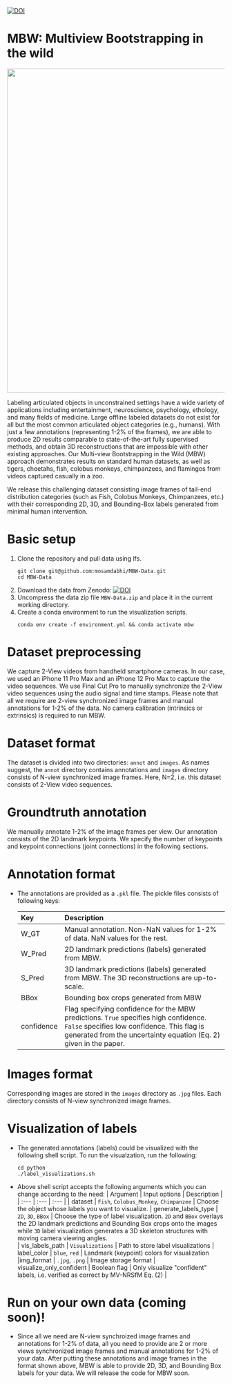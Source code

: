 [![DOI](https://zenodo.org/badge/DOI/10.5281/zenodo.6626508.svg)](https://doi.org/10.5281/zenodo.6626508)

# MBW: Multiview Bootstrapping in the wild
<!-- ![Alt Text](overview.gif | width=100) -->
<!-- <img src=overview.gif width="750"> -->
<p align="center">
  <img width="750" src=overview.gif>
</p>

Labeling articulated objects in unconstrained settings have a wide variety of applications including entertainment, neuroscience, psychology, ethology, and many fields of medicine. Large offline labeled datasets do not exist for all but the most common articulated object categories (e.g., humans). With just a few annotations (representing 1-2% of the frames), we are able to produce 2D results comparable to state-of-the-art fully supervised methods, and obtain 3D reconstructions that are impossible with other existing approaches. Our Multi-view Bootstrapping in the Wild (MBW) approach demonstrates results on standard human datasets, as well as tigers, cheetahs, fish, colobus monkeys, chimpanzees, and flamingos from videos captured casually in a zoo. 

We release this challenging dataset consisting image frames of tail-end distribution categories (such as Fish, Colobus Monkeys, Chimpanzees, etc.) with their corresponding 2D, 3D, and Bounding-Box labels generated from minimal human intervention.



# Basic setup

1. Clone the repository and pull data using lfs. 
    ```
    git clone git@github.com:mosamdabhi/MBW-Data.git
    cd MBW-Data
    ```
2. Download the data from Zenodo: [![DOI](https://zenodo.org/badge/DOI/10.5281/zenodo.6626508.svg)](https://doi.org/10.5281/zenodo.6626508)
3. Uncompress the data zip file `MBW-Data.zip` and place it in the current working directory.
4. Create a conda environment to run the visualization scripts.
    ```
    conda env create -f environment.yml && conda activate mbw
    ```

# Dataset preprocessing
We capture 2-View videos from handheld smartphone cameras. In our case, we used an iPhone 11 Pro Max and an iPhone 12 Pro Max to capture the video sequences. We use Final Cut Pro to manually synchronize the 2-View video sequences using the audio signal and time stamps. Please note that all we require are 2-view synchronized image frames and manual annotations for 1-2% of the data. No camera calibration (intrinsics or extrinsics) is required to run MBW. 


# Dataset format
The dataset is divided into two directories: `annot` and `images`. As names suggest, the `annot` directory contains annotations and `images` directory consists of N-view synchronized image frames. Here, N=2, i.e. this dataset consists of 2-View video sequences. 


# Groundtruth annotation
We manually annotate 1-2% of the image frames per view. Our annotation consists of the 2D landmark keypoints. We specify the number of keypoints and keypoint connections (joint connections) in the following sections.


# Annotation format
- The annotations are provided as a `.pkl` file. The pickle files consists of following keys:

    | Key        | Description |
    | :---          | :---     |
    | W_GT          | Manual annotation. Non-NaN values for 1-2% of data. NaN values for the rest.      |
    | W_Pred        | 2D landmark predictions (labels) generated from MBW.       | 
    | S_Pred         | 3D landmark predictions (labels) generated from MBW. The 3D reconstructions are up-to-scale.       | 
    | BBox    | Bounding box crops generated from MBW          | 
    | confidence    | Flag specifying confidence for the MBW predictions. `True` specifies high confidence. `False` specifies low confidence. This flag is generated from the uncertainty equation (Eq. 2) given in the paper.          | 

# Images format
Corresponding images are stored in the `images` directory as `.jpg` files. Each directory consists of N-view synchronized image frames.

# Visualization of labels
- The generated annotations (labels) could be visualized with the following shell script. To run the visualzation, run the following:
    ```
    cd python
    ./label_visualizations.sh
    ``` 
- Above shell script accepts the following arguments which you can change according to the need:
    | Argument        | Input options | Description | 
    | :---          | :---     | :---     |
    |    dataset       | `Fish`, `Colobus_Monkey`, `Chimpanzee` | Choose the object whose labels you want to visualize. 
    |    generate_labels_type       | `2D`, `3D`, `BBox` | Choose the type of label visualization. `2D` and `BBox` overlays the 2D landmark predictions and Bounding Box crops onto the images while `3D` label visualization generates a 3D skeleton structures with moving camera viewing angles.  
    |    vis_labels_path       | `Visualizations` | Path to store label visualizations 
    |   label_color | `blue`, `red` | Landmark (keypoint) colors for visualization 
    |img_format | `.jpg`, `.png` | Image storage format 
    | visualize_only_confident | Boolean flag |  Only visualize "confident" labels, i.e. verified as correct by MV-NRSfM Eq. (2) |
    
    

# Run on your own data (coming soon)!
- Since all we need are N-view synchroized image frames and annotations for 1-2% of data, all you need to provide are 2 or more views synchronized image frames and manual annotations for 1-2% of your data. After putting these annotations and image frames in the format shown above, MBW is able to provide 2D, 3D, and Bounding Box labels for your data. We will release the code for MBW soon.


